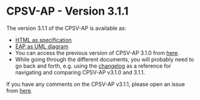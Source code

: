 # CPSV-AP - Version 3.1.1

The version 3.1.1 of the CPSV-AP is available as: 

*    [HTML as specification](https://semiceu.github.io/CPSV-AP/releases/3.1.1/)
*    [EAP as UML diagram](https://semiceu.github.io/CPSV-AP/releases/3.1.1/html/overview.jpg)
*    You can access the previous version of CPSV-AP 3.1.0 from [here](https://github.com/SEMICeu/CPSV-AP/tree/master/releases/3.1.0). 
*    While going through the different documents, you will probably need to go back and forth, e.g. using the [changelog](https://github.com/SEMICeu/CPSV-AP/blob/v3.1.1/releases/3.1.1/Changelog.md) as a reference for navigating and comparing CPSV-AP v3.1.0 and 3.1.1.

If you have any comments on the CPSV-AP v3.1.1, please open an issue from [here](https://github.com/SEMICeu/CPSV-AP/issues). 
